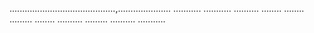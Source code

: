 ..........................................,.....................
...........
...........
..........
........
........
.........
........
..........
.........
..........
...........
